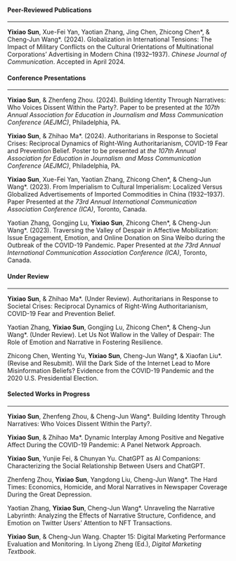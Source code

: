 #### **Peer-Reviewed Publications**

---

**Yixiao Sun**, Xue-Fei Yan, Yaotian Zhang, Jing Chen, Zhicong Chen\*, & Cheng-Jun Wang\*. (2024). Globalization in International Tensions: The Impact of Military Conflicts on the Cultural Orientations of Multinational Corporations’ Advertising in Modern China (1932–1937). _Chinese Journal of Communication_. Accepted in April 2024.

#### **Conference Presentations**

---

**Yixiao Sun**, & Zhenfeng Zhou. (2024). Building Identity Through Narratives: Who Voices Dissent Within the Party?. Paper to be presented at _the 107th Annual Association for Education in Journalism and Mass Communication Conference (AEJMC)_, Philadelphia, PA.

**Yixiao Sun**, & Zhihao Ma\*. (2024). Authoritarians in Response to Societal Crises: Reciprocal Dynamics of Right-Wing Authoritarianism, COVID-19 Fear and Prevention Belief. Poster to be presented at _the 107th Annual Association for Education in Journalism and Mass Communication Conference (AEJMC)_, Philadelphia, PA.
    
**Yixiao Sun**, Xue-Fei Yan, Yaotian Zhang, Zhicong Chen\*, & Cheng-Jun Wang\*. (2023). From Imperialism to Cultural Imperialism: Localized Versus Globalized Advertisements of Imported Commodities in China (1932–1937). Paper Presented at _the 73rd Annual International Communication Association Conference (ICA)_, Toronto, Canada.

Yaotian Zhang, Gongjing Lu, **Yixiao Sun**, Zhicong Chen\*, & Cheng-Jun Wang\*. (2023). Traversing the Valley of Despair in Affective Mobilization: Issue Engagement, Emotion, and Online Donation on Sina Weibo during the Outbreak of the COVID-19 Pandemic. Paper Presented at _the 73rd Annual International Communication Association Conference (ICA)_, Toronto, Canada.


#### **Under Review**

---

**Yixiao Sun**, & Zhihao Ma\*. (Under Review). Authoritarians in Response to Societal Crises: Reciprocal Dynamics of Right-Wing Authoritarianism, COVID-19 Fear and Prevention Belief.

Yaotian Zhang, **Yixiao Sun**, Gongjing Lu, Zhicong Chen\*, & Cheng-Jun Wang\*. (Under Review). Let Us Not Wallow in the Valley of Despair: The Role of Emotion and Narrative in Fostering Resilience.

Zhicong Chen, Wenting Yu, **Yixiao Sun**, Cheng-Jun Wang\*, & Xiaofan Liu\*. (Revise and Resubmit). Will the Dark Side of the Internet Lead to More Misinformation Beliefs? Evidence from the COVID-19 Pandemic and the 2020 U.S. Presidential Election.


#### **Selected Works in Progress**

 ---

**Yixiao Sun**, Zhenfeng Zhou, & Cheng-Jun Wang\*. Building Identity Through Narratives: Who Voices Dissent Within the Party?.

**Yixiao Sun**, & Zhihao Ma\*. Dynamic Interplay Among Positive and Negative Affect During the COVID-19 Pandemic: A Panel Network Approach.

**Yixiao Sun**, Yunjie Fei, & Chunyan Yu. ChatGPT as AI Companions: Characterizing the Social Relationship Between Users and ChatGPT.

Zhenfeng Zhou, **Yixiao Sun**, Yangdong Liu, Cheng-Jun Wang\*. The Hard Times: Economics, Homicide, and Moral Narratives in Newspaper Coverage During the Great Depression.

Yaotian Zhang, **Yixiao Sun**, Cheng-Jun Wang\*. Unraveling the Narrative Labyrinth: Analyzing the Effects of Narrative Structure, Confidence, and Emotion on Twitter Users’ Attention to NFT Transactions.

**Yixiao Sun**, & Cheng-Jun Wang. Chapter 15: Digital Marketing Performance Evaluation and Monitoring. In Liyong Zheng (Ed.), _Digital Marketing Textbook_.
